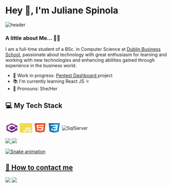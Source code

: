 
# Hey 👋, I'm Juliane Spinola 
![header](https://user-images.githubusercontent.com/66070265/133316986-fa31cb88-3151-4a58-946b-5c2c12e4389b.gif)

### A little about Me... 🙋‍♀️

I am a full-time student of a BSc. in Computer Science at [Dublin Business School](https://dbs.ie), passionate about technology with great enthusiasm for learning and working with new technologies and enhancing abilities gained through experience in the business world. 

- 💎 Work in progress: [Pentest Dashboard ](https://github.com/spinolaju/pentest-dashboard) project
- 📚 I'm currently learning React JS ⚛
- 👩 Pronouns: She/Her

## 💻 My Tech Stack

<div style="display: inline_block"><br>
  <img align="center" alt="Csharp" height="30" width="40" src="https://raw.githubusercontent.com/devicons/devicon/master/icons/csharp/csharp-original.svg">
  <img align="center" alt="Javascript" height="30" width="40" src="https://raw.githubusercontent.com/devicons/devicon/master/icons/javascript/javascript-plain.svg">
  <img align="center" alt="HTML" height="30" width="40" src="https://raw.githubusercontent.com/devicons/devicon/master/icons/html5/html5-original.svg">
  <img align="center" alt="CSS" height="30" width="40" src="https://raw.githubusercontent.com/devicons/devicon/master/icons/css3/css3-original.svg">
  <img align="center" alt="SqlServer" height="30" width="30" src="https://img.icons8.com/color/96/ffffff/microsoft-sql-server.png">
  <br>
</div>


 <div>
 <br>
  <a href="https://github.com/spinolaju">
  <img height="150em" src="https://github-readme-stats.vercel.app/api?username=spinolaju&show_icons=true&theme=radical&include_all_commits=true&count_private=true"/>
  <img height="150em" src="https://github-readme-stats.vercel.app/api/top-langs/?username=spinolaju&layout=compact&langs_count=7&theme=radical"/>
</div>

 ![Snake animation](https://github.com/spinolaju/spinolaju/blob/output/github-contribution-grid-snake.svg)
  
  ## 📧 How to contact me 
  <div>  
  <a href = "mailto:spinolaju@hotmail.com"><img src="https://img.shields.io/badge/Microsoft_Outlook-0078D4?style=for-the-badge&logo=microsoft-outlook&logoColor=white" target="_blank"></a>
  <a href="https://www.linkedin.com/in/juliane-spinola" target="_blank"><img src="https://img.shields.io/badge/-LinkedIn-%230077B5?style=for-the-badge&logo=linkedin&logoColor=white" target="_blank"></a> 
 
</div>
  
  
  
 
  
 
